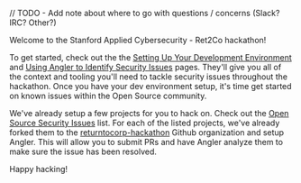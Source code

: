 // TODO - Add note about where to go with questions / concerns (Slack? IRC? Other?)

Welcome to the Stanford Applied Cybersecurity - Ret2Co hackathon!

To get started, check out the the [Setting Up Your Development Environment]() and [Using Angler to Identify Security Issues]() pages. They'll give you all of the context and tooling you'll need to tackle security issues throughout the hackathon. Once you have your dev environment setup, it's time get started on known issues within the Open Source community.

We've already setup a few projects for you to hack on. Check out the [Open Source Security Issues]() list. For each of the listed projects, we've already forked them to the [returntocorp-hackathon](https://github.com/returntocorp-hackathon) Github organization and setup Angler. This will allow you to submit PRs and have Angler analyze them to make sure the issue has been resolved.

Happy hacking!